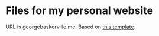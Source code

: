 # Files for my personal website

URL is georgebaskerville.me.
Based on [this template](https://github.com/pastc/portfolio)
